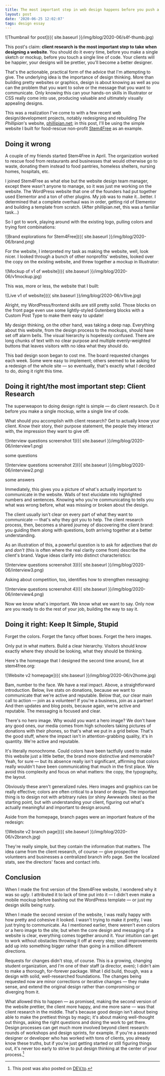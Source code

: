 ```yaml
---
title: The most important step in web design happens before you push a single pixel
layout: post
date: '2020-06-25 12:02:07'
tags: design essay
---
```


![Thumbnail for post]({{ site.baseurl }}/img/blog/2020-06/s4f-thumb.jpg)

This post's claim: **client research is the most important step to take when designing a website**. You should do it every time, before you make a single sketch or mockup, before you touch a single line of code. Your clients will be happier, your designs will be prettier, you'll become a better designer.

That's the actionable, practical form of the advice that I'm attempting to give. The underlying idea is the importance of design thinking. More than building pretty websites or graphics, design is about knowing as well as you can the problem that you want to solve or the message that you want to communicate. Only knowing this can your hands-on skills in Illustrator or CSS really come into use, producing valuable and ultimately visually appealing designs.

This was a realization I've come to with a few recent web design/development projects, notably redesigning and rebuilding *The Phillipian*'s website, [phillipian.net](https://phillipian.net/); in this post, I'll be using the simple website I built for food-rescue non-profit [Stem4Free](http://stem4free.org/) as an example.

## Doing it wrong

A couple of my friends started Stem4Free in April. The organization worked to rescue food from restaurants and businesses that would otherwise go to waste, donating them instead to food pantries, homeless shelters, nursing homes, hospitals, etc.

I joined Stem4Free as what else but the website design team manager, except there wasn't anyone to manage, so it was just me working on the website. The WordPress website that one of the founders had put together used Elementor and a ton of other plugins. My job was to make it...better. I determined that a complete overhaul was in order, getting rid of Elementor and building a template from scratch. (After phillipian.net, this was a familiar task...)

So I got to work, playing around with the existing logo, pulling colors and trying font combinations:

![Brand explorations for Stem4Free]({{ site.baseurl }}/img/blog/2020-06/brand.png)

For the website, I interpreted my task as making the website, well, look nicer. I looked through a bunch of other nonprofits' websites, looked over the copy on the existing website, and threw together a mockup in Illustrator:

![Mockup of v1 of website]({{ site.baseurl }}/img/blog/2020-06/v1mockup.jpg)

This was, more or less, the website that I built:

![Live v1 of website]({{ site.baseurl }}/img/blog/2020-06/v1live.jpg)

Alright, my WordPress/frontend skills are still pretty solid. Those blocks on the front page even use some lightly-styled Gutenberg blocks with a Custom Post Type to make them easy to update!

My design thinking, on the other hand, was taking a deep nap. Everything about this website, from the design process to the mockups, should have set off alarm bells. The visual hierarchy is hopelessly confused. There are long chunks of text with no clear purpose and multiple evenly-weighted buttons that leaves visitors with no idea what they should do.

This bad design soon began to cost me. The board requested changes each week. Some were easy to implement; others seemed to be asking for a redesign of the whole site — so eventually, that's exactly what I decided to do, doing it right this time.

## Doing it right/the most important step: Client Research

The superweapon to doing design right is simple — do client research. Do it before you make a single mockup, write a single line of code.

What should you accomplish with client research? Get to actually know your client. Know their story, their purpose statement, the people they interact with, the impression they want to give off.

![Interview questions screenshot 1]({{ site.baseurl }}/img/blog/2020-06/interview1.png)

some questions

![Interview questions screenshot 2]({{ site.baseurl }}/img/blog/2020-06/interview2.png)

some answers

Immediately, this gives you a picture of what's actually important to communicate in the website. Walls of text elucidate into highlighted numbers and sentences. Knowing who you're communicating to tells you what was wrong before, what was missing or broken about the design.

The client usually isn't clear on every part of what they want to communicate — that's why they got you to help. The client research process, then, becomes a shared journey of discovering the client brand: you guiding them along with questions, both arriving together at a better understanding.

As an illustration of this, a powerful question is to ask for adjectives that *do* and *don't* (this is often where the real clarity come from) describe the client's brand. Vague ideas clarify into distinct characteristics:

![Interview questions screenshot 3]({{ site.baseurl }}/img/blog/2020-06/interview3.png)

Asking about competition, too, identifies how to strengthen messaging:

![Interview questions screenshot 4]({{ site.baseurl }}/img/blog/2020-06/interview4.png)

Now we know what's important. We know what we want to say. Only now are you ready to do the rest of your job, building the way to say it.

## Doing it right: Keep It Simple, Stupid

Forget the colors. Forget the fancy offset boxes. Forget the hero images.

Only put in what matters. Build a clear hierarchy. Visitors should know exactly where they should be looking, what they should be thinking.

Here's the homepage that I designed the second time around, live at stem4free.org:

![Website v2 homepage]({{ site.baseurl }}/img/blog/2020-06/v2home.jpg)

Bam, number to the face. We have a real impact. Above, a straightforward introduction. Below, live stats on donations, because we want to communicate that we're active and reputable. Below that, our clear main call to action — join as a volunteer! If you're a business, join as a partner! And then updates and blog posts, because again, we're active and reputable. The messaging is focused and clear.

There's no hero image. Why would you want a hero image? We don't have any good ones, our media comes from high schoolers taking pictures of donations with their phones, so that's what we put in a grid below. That's the good stuff, where the impact isn't in attention-grabbing quality, it's in quantity. We're active and reputable.

It's literally monochrome. Could colors have been tactfully used to make this website just a little better, the brand more distinctive and memorable? Yeah, for sure — but its absence really isn't significant, affirming that colors really wouldn't have been communicating that much in the first place. We avoid this complexity and focus on what matters: the copy, the typography, the layout.

Obviously these aren't generalized rules. Hero images and graphics can be really effective; colors are often critical to a brand or design. The important thing is to design not with arbitrary rules (or shiny Awwwards sites) as the starting point, but with understanding your client, figuring out what's actually meaningful and important to design around.

Aside from the homepage, branch pages were an important feature of the redesign:

![Website v2 branch page]({{ site.baseurl }}/img/blog/2020-06/v2branch.jpg)

They're really simple, but they contain the information that matters. The idea came from the client research, of course — give prospective volunteers and businesses a centralized branch info page. See the localized stats, see the directors' faces and contact info.

## Conclusion

When I made the first version of the Stem4Free website, I wondered why it was so *ugly*. I attributed it to lack of time put into it — I didn't even make a mobile mockup before bashing out the WordPress template — or just my design skills being rusty.

When I made the second version of the website, I was really happy with how pretty and cohesive it looked. I wasn't trying to make it pretty, I was just trying to communicate. As I mentioned earlier, there weren't even colors or a hero image to the site; but when the core design and messaging of a website is clear, everything comes together around it. Your intuition can get to work without obstacles throwing it off at every step; small improvements add up into something bigger rather than going in a million different directions.

Requests for changes didn't stop, of course. This is a growing, changing student organization, and I'm one of their staff (a director, even); I didn't aim to make a thorough, for-forever package. What I did build, though, was a design with solid, well-researched foundations. The changes being requested now are minor corrections or iterative changes — they make sense, and extend the original design rather than compromising or diverging from it.

What allowed this to happen — as promised, making the second version of the website prettier, the client more happy, and me more sane — was that client research in the middle. That's because good design isn't about being able to make the prettiest things by magic; it's about making well-thought out things, asking the right questions and doing the work to get there. Design processes can get much more involved beyond client research: rounds of workshops and design sprints, for example. If you're a seasoned designer or developer who has worked with tons of clients, you already know these truths, but if you're just getting started or still figuring things out, it's never too early to strive to put design thinking at the center of your process.[^ref]

[^ref]: This post was also posted on [DEV.to](https://dev.to/wwsalmon/the-most-important-step-in-web-design-happens-before-you-push-a-single-pixel-575p).